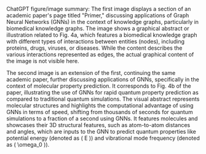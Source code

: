 ChatGPT figure/image summary: The first image displays a section of an academic paper's page titled "Primer," discussing applications of Graph Neural Networks (GNNs) in the context of knowledge graphs, particularly in biomedical knowledge graphs. The image shows a graphical abstract or illustration related to Fig. 4a, which features a biomedical knowledge graph with different types of interactions between entities (nodes), including proteins, drugs, viruses, or diseases. While the content describes the various interactions represented as edges, the actual graphical content of the image is not visible here.

The second image is an extension of the first, continuing the same academic paper, further discussing applications of GNNs, specifically in the context of molecular property prediction. It corresponds to Fig. 4b of the paper, illustrating the use of GNNs for rapid quantum property prediction as compared to traditional quantum simulations. The visual abstract represents molecular structures and highlights the computational advantage of using GNNs in terms of speed, shifting from thousands of seconds for quantum simulations to a fraction of a second using GNNs. It features molecules and showcases their 3D structural features, such as atom-to-atom distances and angles, which are inputs to the GNN to predict quantum properties like potential energy (denoted as \( E \)) and vibrational mode frequency (denoted as \( \omega_0 \)).